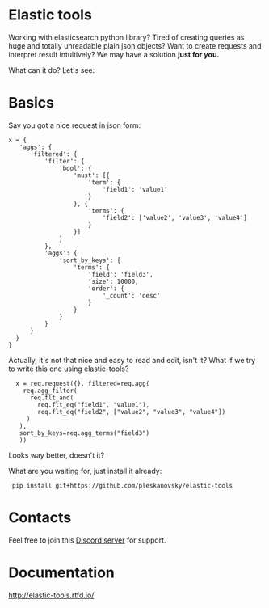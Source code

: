 Elastic tools
========================

Working with elasticsearch python library? Tired of creating queries as huge and totally unreadable plain json objects? Want to create
requests and interpret result intuitively? We may have a solution **just for you.**

What can it do? Let's see:

Basics
========================
Say you got a nice request in json form:


    x = {
	   'aggs': {
		  'filtered': {
			  'filter': {
				  'bool': {
					  'must': [{
						  'term': {
							  'field1': 'value1'
						  }
					  }, {
						  'terms': {
							  'field2': ['value2', 'value3', 'value4']
						  }
					  }]
				  }
			  },
			  'aggs': {
				  'sort_by_keys': {
					  'terms': {
						  'field': 'field3',
						  'size': 10000,
						  'order': {
							  '_count': 'desc'
						  }
					  }
				  }
			  }
		  }
	  }
    }
  
  Actually, it's not that nice and easy to read and edit, isn't it? What if we try to write this one using elastic-tools?
  

  
      x = req.request({}, filtered=req.agg(
        req.agg_filter(
          req.flt_and(
            req.flt_eq("field1", "value1"),
            req.flt_eq("field2", ["value2", "value3", "value4"])
         )
       ),
       sort_by_keys=req.agg_terms("field3")
       ))
       
Looks way better, doesn't it?


What are you waiting for, just install it already:
     
     pip install git+https://github.com/pleskanovsky/elastic-tools
     


Contacts
========

Feel free to join this [Discord server](https://discord.gg/sJvDuuj) for support.





Documentation
========================
http://elastic-tools.rtfd.io/
